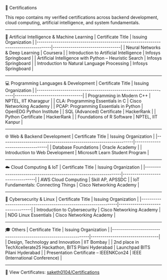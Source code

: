 📜 Certifications

This repo contains my verified certifications across backend development, cloud computing, artificial intelligence, and system fundamentals.

---

🧠 Artificial Intelligence & Machine Learning
| Certificate Title                                                                   | Issuing Organization             |
|-------------------------------------------------------------------------------------|----------------------------------|
| Neural Networks & Deep Learning                                                     | Coursera                         |
| Introduction to Artificial Intelligence                                             | Infosys Springboard              |
| Artificial Intelligence with Python – Heuristic Search                              | Infosys Springboard              |
| Introduction to Natural Language Processing                                         | Infosys Springboard              |

---

💻 Programming Languages & Development
| Certificate Title                                                | Issuing Organization             |
|------------------------------------------------------------------|----------------------------------|
| Programming in Modern C++                                        | NPTEL, IIT Kharagpur             |
| CLA: Programming Essentials in C                                 | Cisco Networking Academy         |
| PCAP: Programming Essentials in Python                           | OpenEDG Python Institute         |
| SQL (Advanced) Certificate                                       | HackerRank                       |
| Python Certificate                                               | HackerRank                       |
| Foundations of R Software                                        | NPTEL, IIT Kanpur                |

---

🌐 Web & Backend Development
| Certificate Title                                                | Issuing Organization             |
|------------------------------------------------------------------|----------------------------------|
| Database Foundations                                             | Oracle Academy                   |
| Introduction to Web Development                                  | Microsoft Learn Student Program  |

---

☁️ Cloud Computing & IoT
| Certificate Title                                                | Issuing Organization             |
|------------------------------------------------------------------|----------------------------------|
| AWS Cloud Computing                                              | Skill AP, APSSDC                 |
| IoT Fundamentals: Connecting Things                              | Cisco Networking Academy         |

---

🔐 Cybersecurity & Linux
| Certificate Title                                                | Issuing Organization             |
|------------------------------------------------------------------|----------------------------------|
| Introduction to Cybersecurity                                    | Cisco Networking Academy         |
| NDG Linux Essentials                                             | Cisco Networking Academy         |

---

🎓 Others
| Certificate Title                                                | Issuing Organization             |
|------------------------------------------------------------------|----------------------------------|
| Design, Technology and Innovation                                | IIT Bombay                       |
| 2nd place in TechXcellerate25 Hackathon, BITS Pilani Hyderabad   | Launchpad BITS Pilani Hyderabad  |
| Presentation Certificate – IEEENKCon24                           | IEEE (International Conference)  |

---

📁 View Certificates: [saketh0104/Certifications](https://github.com/saketh0104/Certifications)
